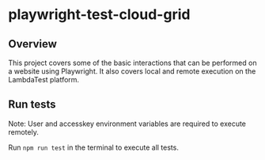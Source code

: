 # playwright-test-cloud-grid

## Overview

This project covers some of the basic interactions that can be performed on a website using Playwright. It also covers local and remote execution on the LambdaTest platform.

## Run tests

Note: User and accesskey environment variables are required to execute remotely.

Run ``` npm run test ``` in the terminal to execute all tests.
